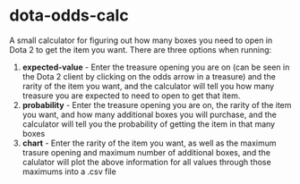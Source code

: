 # dota-odds-calc
A small calculator for figuring out how many boxes you need to open in Dota 2 to get the item you want. There are three options when running:
1) **expected-value** - Enter the treasure opening you are on (can be seen in the Dota 2 client by clicking on the odds arrow in a treasure) and the rarity of the item you want, and the calculator will tell you how many treasure you are expected to need to open to get that item.
2) **probability** - Enter the treasure opening you are on, the rarity of the item you want, and how many additional boxes you will purchase, and the calculator will tell you the probability of getting the item in that many boxes
3) **chart** - Enter the rarity of the item you want, as well as the maximum trasure opening and maximum number of additional boxes, and the calulator will plot the above information for all values through those maximums into a .csv file

